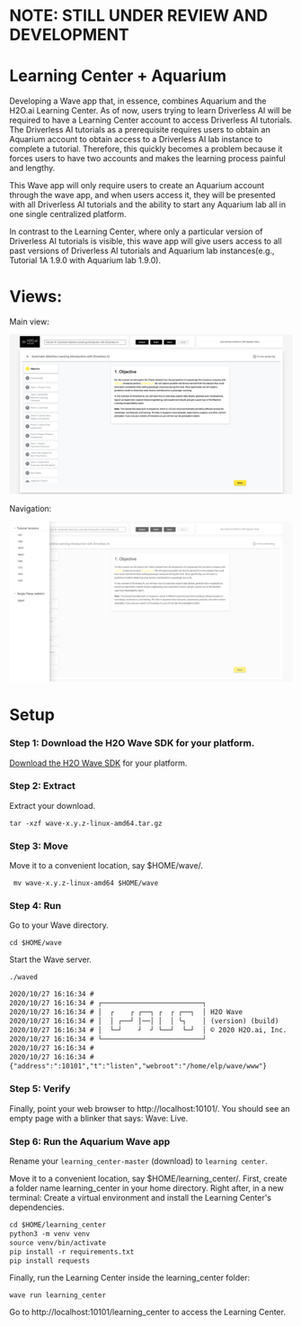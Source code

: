 # NOTE: STILL UNDER REVIEW AND DEVELOPMENT

# Learning Center + Aquarium

Developing a Wave app that, in essence, combines Aquarium and the H2O.ai Learning Center. As of now, users trying to learn Driverless AI will be required to have a Learning Center account to access Driverless AI tutorials. The Driverless AI tutorials as a prerequisite requires users to obtain an Aquarium account to obtain access to a Driverless AI lab instance to complete a tutorial. Therefore, this quickly becomes a problem because it forces users to have two accounts and makes the learning process painful and lengthy. 

This Wave app will only require users to create an Aquarium account through the wave app, 
and when users access it, they will be presented with all Driverless AI tutorials and the ability to start any Aquarium lab all in one single centralized platform.

In contrast to the Learning Center, where only a particular version of Driverless AI tutorials is visible, this wave app will give users access to all past versions of Driverless AI tutorials and Aquarium lab instances(e.g., Tutorial 1A 1.9.0 with Aquarium lab 1.9.0).


# Views:

Main view: 

![main-view](assets/main_view.png)

Navigation: 

![nav](assets/nav.png)


# Setup

### Step 1: Download the H2O Wave SDK for your platform.

[Download the H2O Wave SDK](https://github.com/h2oai/wave/releases/latest) for your platform.

### Step 2: Extract

Extract your download.

```
tar -xzf wave-x.y.z-linux-amd64.tar.gz
```

### Step 3: Move

Move it to a convenient location, say $HOME/wave/.

```
 mv wave-x.y.z-linux-amd64 $HOME/wave
 ```
 
### Step 4: Run

Go to your Wave directory.

```
cd $HOME/wave
```

Start the Wave server.

```
./waved
```

```
2020/10/27 16:16:34 # 
2020/10/27 16:16:34 # ┌─────────────────────────┐
2020/10/27 16:16:34 # │  ┌    ┌ ┌──┐ ┌  ┌ ┌──┐  │ H2O Wave
2020/10/27 16:16:34 # │  │ ┌──┘ │──│ │  │ └┐    │ (version) (build)
2020/10/27 16:16:34 # │  └─┘    ┘  ┘ └──┘  └─┘  │ © 2020 H2O.ai, Inc.
2020/10/27 16:16:34 # └─────────────────────────┘
2020/10/27 16:16:34 # 
2020/10/27 16:16:34 # {"address":":10101","t":"listen","webroot":"/home/elp/wave/www"}
```

### Step 5: Verify

Finally, point your web browser to http://localhost:10101/. You should see an empty page with a blinker that says: Wave: Live. 


### Step 6: Run the Aquarium Wave app 

Rename your `learning_center-master` (download) to `learning center`. 

Move it to a convenient location, say $HOME/learning_center/. First, create a folder name learning_center in your home directory. Right after, in a new terminal: Create a virtual environment and install the Learning Center's dependencies.

```
cd $HOME/learning_center
python3 -m venv venv
source venv/bin/activate
pip install -r requirements.txt
pip install requests
```

Finally, run the Learning Center inside the learning_center folder:

```
wave run learning_center 
```

Go to http://localhost:10101/learning_center to access the Learning Center.




